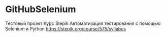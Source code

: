 # GitHubSelenium
Тестовый проэкт Курс Stepik Автоматизация тестирования с помощью Selenium и Python https://stepik.org/course/575/syllabus
